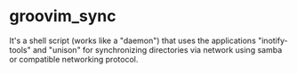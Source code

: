 groovim_sync
============

It's a shell script (works like a "daemon") that uses the applications "inotify-tools" and "unison"  for synchronizing directories via network using samba or compatible networking protocol.
